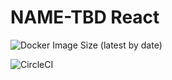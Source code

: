 # NAME-TBD React

![Docker Image Size (latest by date)](https://img.shields.io/docker/image-size/atleastzero/name-react)

![CircleCI](https://img.shields.io/circleci/build/github/atleastzero/name-react)
